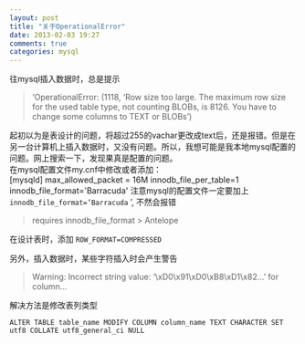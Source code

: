 ```yaml
---
layout: post
title: "关于OperationalError"
date: 2013-02-03 19:27
comments: true
categories: mysql
---
```


往mysql插入数据时，总是提示      
>‘OperationalError: (1118, ‘Row size too large. The maximum row size for the used table type, not counting BLOBs, is 8126. You have to change some columns to TEXT or BLOBs’)

起初以为是表设计的问题，将超过255的vachar更改成text后，还是报错。但是在另一台计算机上插入数据时，又没有问题。所以，我想可能是我本地mysql配置的问题。网上搜索一下，发现果真是配置的问题。          
在mysql配置文件my.cnf中修改或者添加：        
    [mysqld]
    max_allowed_packet = 16M
    innodb_file_per_table=1
    innodb_file_format='Barracuda'
注意mysql的配置文件一定要加上`innodb_file_format=’Barracuda` ’, 不然会报错           
     
>requires innodb_file_format > Antelope
       
在设计表时，添加 `ROW_FORMAT=COMPRESSED`      
       
另外，插入数据时，某些字符插入时会产生警告       
    
>Warning: Incorrect string value: ‘\xD0\x91\xD0\xB8\xD1\x82…’ for column…
       
解决方法是修改表列类型          
    
    ALTER TABLE table_name MODIFY COLUMN column_name TEXT CHARACTER SET utf8 COLLATE utf8_general_ci NULL
